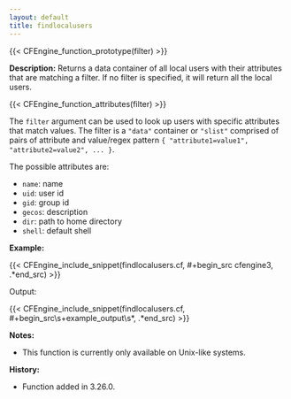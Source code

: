 ```yaml
---
layout: default
title: findlocalusers
---
```


{{< CFEngine_function_prototype(filter) >}}

**Description:** Returns a data container of all local users with their attributes that are matching a filter. If no filter is specified, it will return all the local users.

{{< CFEngine_function_attributes(filter) >}}

The `filter` argument can be used to look up users with specific attributes that match values. The filter is a `"data"` container or `"slist"` comprised of pairs of attribute and value/regex pattern `{ "attribute1=value1", "attribute2=value2", ... }`.

The possible attributes are:
* `name`: name
* `uid`: user id
* `gid`: group id
* `gecos`: description
* `dir`: path to home directory
* `shell`: default shell

**Example:**

{{< CFEngine_include_snippet(findlocalusers.cf, #\+begin_src cfengine3, .*end_src) >}}

Output:

{{< CFEngine_include_snippet(findlocalusers.cf, #\+begin_src\s+example_output\s*, .*end_src) >}}

**Notes:**

* This function is currently only available on Unix-like systems.

**History:**

* Function added in 3.26.0.
